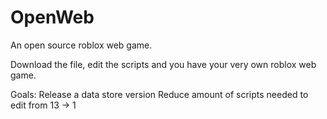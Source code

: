 # OpenWeb
An open source roblox web game.

Download the file, edit the scripts and you have your very own roblox web game.

Goals:
Release a data store version
Reduce amount of scripts needed to edit from 13 -> 1
